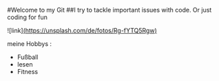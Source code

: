 #Welcome to my Git
##I try to tackle important issues with code. Or just coding for fun

![link][(https://unsplash.com/de/fotos/Rg-fYTQ5Rgw)](https://media.giphy.com/media/11FOb5AeCLT8oo/giphy.gif)

meine Hobbys :
- Fußball
- lesen
- Fitness

